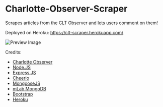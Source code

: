 # Charlotte-Observer-Scraper
Scrapes articles from the CLT Observer and lets users comment on them!

Deployed on Heroku: https://clt-scraper.herokuapp.com/

![Preview Image](https://taylorcaton.github.io/img/portfolio/cltObserver.png)

Credits: 
* [Charlotte Observer](https://charlotteobserver.com/) 
* [Node.JS](https://nodejs.org/en/)
* [Express.JS](https://expressjs.com/)
* [Cheerio](https://cheerio.js.org/)
* [MongooseJS](http://mongoosejs.com/)
* [mLab MongoDB](https://mlab.com/)
* [Bootstrap](http://getbootstrap.com/) 
* [Heroku](https://heroku.com/)